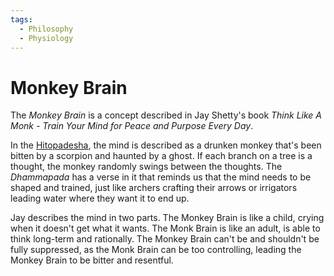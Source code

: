 ```yaml
---
tags:
  - Philosophy
  - Physiology
---
```

# Monkey Brain

The _Monkey Brain_ is a concept described in Jay Shetty's book _Think Like A
Monk - Train Your Mind for Peace and Purpose Every Day_. 

In the [Hitopadesha](books/hitopadesha.md), the mind is described as a drunken monkey that's been
bitten by a scorpion and haunted by a ghost. If each branch on a tree is a
thought, the monkey randomly swings between the thoughts. The _Dhammapada_ has
a verse in it that reminds us that the mind needs to be shaped and trained,
just like archers crafting their arrows or irrigators leading water where they
want it to end up. 

Jay describes the mind in two parts. The Monkey Brain is like a child, crying
when it doesn't get what it wants. The Monk Brain is like an adult, is able to
think long-term and rationally. The Monkey Brain can't be and shouldn't be
fully suppressed, as the Monk Brain can be too controlling, leading the Monkey
Brain to be bitter and resentful. 

